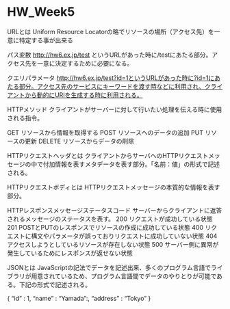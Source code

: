 # HW_Week5

URLとは
Uniform Resource Locatorの略でリソースの場所（アクセス先）を一意に特定する事が出来る

パス変数
http://hw6.ex.jp/test というURLがあった時に/testにあたる部分。アクセス先を一意に決定するために必要になる。

クエリパラメータ
http://hw6.ex.jp/test?id=1というURLがあった時に?id=1にあたる部分。アクセス先のサービスにキーワードを渡す時などに利用され、クライアントから動的にURIを生成する時に利用される。

HTTPメソッド
クライアントがサーバーに対して行いたい処理を伝える時に使用される指令。

GET
リソースから情報を取得する
POST
リソースへのデータの追加
PUT
リソースの更新
DELETE
リソースからデータの削除

HTTPリクエストヘッダとは
クライアントからサーバへのHTTPリクエストメッセージの中で付加情報を表すメタデータを表す部分。「名前：値」の形式で記述される。

HTTPリクエストボディとは
HTTPリクエストメッセージの本質的な情報を表す部分。





HTTPレスポンスメッセージステータスコード
サーバーからクライアントに返答されるメッセージのステータスを表す。
200
リクエストが成功している状態
201
POSTとPUTのレスポンスでリソースの作成に成功している状態
400
リクエストに構文やパラメータが誤っておりリクエストに成功していない状態
404
アクセスしようとしているリソースが存在しない状態
500
サーバー側に異常が発生しているためにレスポンスが返せない状態

JSONとは
JavaScriptの記法でデータを記述出来、多くのプログラム言語でライブラリが用意されているため、プログラム言語間でデータのやりとりが可能である。下記の形式で記述される。

{
 “id” : 1,
“name” : “Yamada”:,
 “address” : “Tokyo”
}

